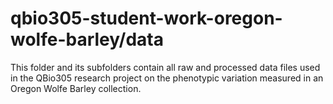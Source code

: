 # qbio305-student-work-oregon-wolfe-barley/data

This folder and its subfolders contain all raw and processed data files used in
the QBio305 research project on the phenotypic variation measured in an Oregon
Wolfe Barley collection.